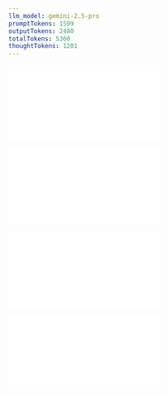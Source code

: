 ```yaml
---
llm_model: gemini-2.5-pro
promptTokens: 1599
outputTokens: 2480
totalTokens: 5360
thoughtTokens: 1281
---
```


![@](steps/prompt.eff375ad.md)

![@](steps/response.ae13bdf7.md)

![@](steps/prompt.ba70354b.md)

![@](steps/response.2c1d331a.md)
